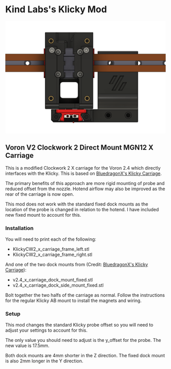 # Kind Labs's Klicky Mod

![FrontView](Images/Front.PNG)

## Voron V2 Clockwork 2 Direct Mount MGN12 X Carriage

This is a modified Clockwork 2 X carriage for the Voron 2.4 which directly interfaces
with the Klicky. This is based on [BluedragonX's Klicky Carriage][1].

The primary benefits of this approach are more rigid mounting of probe and
reduced offset from the nozzle. Hotend airflow may also be improved as the rear
of the carriage is now open.

This mod does not work with the standard fixed dock mounts as the location of
the probe is changed in relation to the hotend. I have included new fixed mount
to account for this.

### Installation

You will need to print each of the following:

- KlickyCW2_x_carriage_frame_left.stl
- KlickyCW2_x_carriage_frame_right.stl

And one of the two dock mounts from (Credit: [BluedragonX's Klicky Carriage][1]):

- v2.4_x_carriage_dock_mount_fixed.stl
- v2.4_x_carriage_dock_side_mount_fixed.stl

Bolt together the two halfs of the carriage as normal. Follow the instructions
for the regular Klicky AB mount to install the magnets and wiring.

### Setup

This mod changes the standard Klicky probe offset so you will need to adjust your settings to account for this.

The only value you should need to adjust is the y_offset for the probe. The new value is 17.5mm.

Both dock mounts are 4mm shorter in the Z direction. The fixed dock mount is also 2mm longer in the Y direction.


[1]: https://github.com/jlas1/Klicky-Probe/tree/main/Usermods/bluedragonx "BluedragonX's Klicky Carriage"
